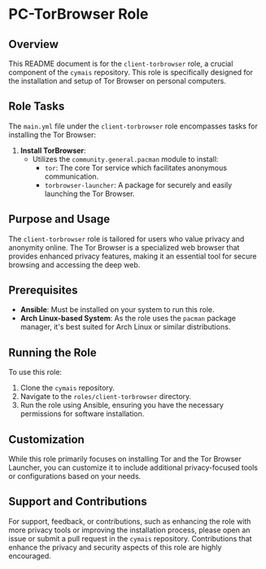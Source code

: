# PC-TorBrowser Role

## Overview
This README document is for the `client-torbrowser` role, a crucial component of the `cymais` repository. This role is specifically designed for the installation and setup of Tor Browser on personal computers.

## Role Tasks
The `main.yml` file under the `client-torbrowser` role encompasses tasks for installing the Tor Browser:

1. **Install TorBrowser**:
   - Utilizes the `community.general.pacman` module to install:
     - `tor`: The core Tor service which facilitates anonymous communication.
     - `torbrowser-launcher`: A package for securely and easily launching the Tor Browser.

## Purpose and Usage
The `client-torbrowser` role is tailored for users who value privacy and anonymity online. The Tor Browser is a specialized web browser that provides enhanced privacy features, making it an essential tool for secure browsing and accessing the deep web.

## Prerequisites
- **Ansible**: Must be installed on your system to run this role.
- **Arch Linux-based System**: As the role uses the `pacman` package manager, it's best suited for Arch Linux or similar distributions.

## Running the Role
To use this role:
1. Clone the `cymais` repository.
2. Navigate to the `roles/client-torbrowser` directory.
3. Run the role using Ansible, ensuring you have the necessary permissions for software installation.

## Customization
While this role primarily focuses on installing Tor and the Tor Browser Launcher, you can customize it to include additional privacy-focused tools or configurations based on your needs.

## Support and Contributions
For support, feedback, or contributions, such as enhancing the role with more privacy tools or improving the installation process, please open an issue or submit a pull request in the `cymais` repository. Contributions that enhance the privacy and security aspects of this role are highly encouraged.